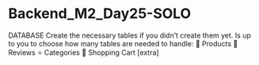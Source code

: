 # Backend_M2_Day25-SOLO
 DATABASE Create the necessary tables if you didn’t create them yet. Is up to you to choose how many tables are needed to handle:  📱 Products 📄 Reviews ⭐️ Categories 🛒 Shopping Cart [extra]
